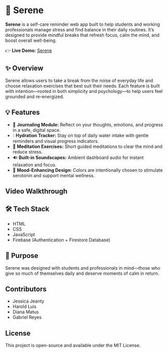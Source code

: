# 🌿 Serene

**Serene** is a self-care reminder web app built to help students and working professionals manage stress and find balance in their daily routines. It’s designed to provide mindful breaks that refresh focus, calm the mind, and boost overall well-being.  

👉 **Live Demo:** [Serene](https://jjean298.github.io/serene)

## ✨ Overview
Serene allows users to take a break from the noise of everyday life and choose relaxation exercises that best suit their needs. Each feature is built with intention—rooted in both simplicity and psychology—to help users feel grounded and re-energized.

## 💡 Features
- 🪷 **Journaling Module:** Reflect on your thoughts, emotions, and progress in a safe, digital space.  
- 💧 **Hydration Tracker:** Stay on top of daily water intake with gentle reminders and visual progress indicators.  
- 🧘 **Meditation Exercises:** Short guided meditations to clear the mind and reduce stress.  
- 🔊 **Built-in Soundscapes:** Ambient dashboard audio for instant relaxation and focus.  
- 🎨 **Mood-Enhancing Design:** Colors are intentionally chosen to stimulate serotonin and support mental wellness.

## Video Walkthrough 





## 🛠️ Tech Stack
- HTML  
- CSS  
- JavaScript  
- Firebase (Authentication + Firestore Database)  

## 🌱 Purpose
Serene was designed with students and professionals in mind—those who give so much of themselves daily and deserve moments of calm in return.

## Contributors
- Jessica Jeanty
- Harold Luis
- Diana Matus
- Gabriel Reyes  

## License
This project is open-source and available under the MIT License.

